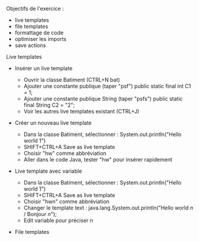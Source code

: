 
Objectifs de l'exercice :
- live templates
- file templates
- formattage de code
- optimiser les imports
- save actions

Live templates

- Insérer un live template
  - Ouvrir la classe Batiment (CTRL+N bat)
  - Ajouter une constante publique (taper "psf") public static final int C1 = 1;
  - Ajouter une constante publique String (taper "psfs") public static final String C2 = "2";
  - Voir les autres live templates existant (CTRL+J)

- Créer un nouveau live template
  - Dans la classe Batiment, sélectionner : System.out.println("Hello world 1")
  - SHIFT+CTRL+A Save as live template
  - Choisir "hw" comme abbréviation
  - Aller dans le code Java, tester "hw" pour insérer rapidement

- Live template avec variable
    - Dans la classe Batiment, sélectionner : System.out.println("Hello world 1")
    - SHIFT+CTRL+A Save as live template
    - Choisir "hwn" comme abbréviation
    - Changer le template text : java.lang.System.out.println("Hello world $n$ / Bonjour $n$");
    - Edit variable pour préciser n
  

- File templates

